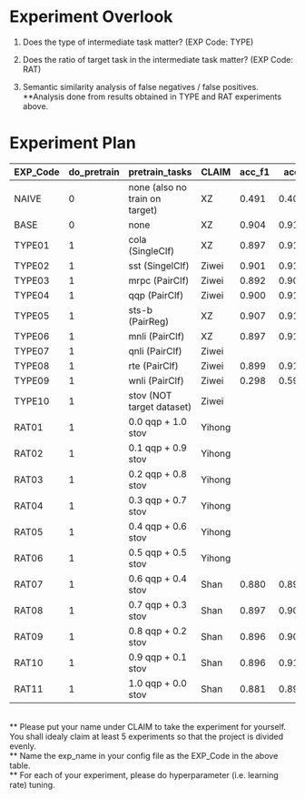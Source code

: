 # Experiment Overlook

1. Does the type of intermediate task matter? (EXP Code: TYPE<XX>)


2. Does the ratio of target task in the intermediate task matter? (EXP Code: RAT<XX>)

3. Semantic similarity analysis of false negatives / false positives.
**Analysis done from results obtained in TYPE and RAT experiments above.


# Experiment Plan
| EXP_Code | do_pretrain | pretrain_tasks            | CLAIM    | acc_f1 | acc | f1  | precision | recall  |
|----------|-------------|---------------------------|----------|--------|-----|-----|-----------|---------|
| NAIVE    | 0           | none (also no train on target)|   XZ |0.491   |0.405|0.576| 0.405     |1.000    |
| BASE     | 0           | none                      |   XZ     |0.904   |0.916|0.893| 0.921     |0.867    |
| TYPE01   | 1           | cola   (SingleClf)        |   XZ     |0.897   |0.911|0.884| 0.929     |0.843    |
| TYPE02   | 1           | sst   (SingelClf)         |    Ziwei |0.901   |0.913|0.890| 0.912     |0.868    |
| TYPE03   | 1           | mrpc      (PairClf)       |  Ziwei   |0.892   |0.904|0.879| 0.896     |0.864    |
| TYPE04   | 1           | qqp            (PairClf)  |   Ziwei  |0.900   |0.912|0.088| 0.918     |0.868    |
| TYPE05   | 1           | sts-b      (PairReg)      |   XZ     |0.907   |0.918|0.895| 0.923     |0.870    |
| TYPE06   | 1           | mnli     (PairClf)        |   XZ     |0.897   |0.911|0.884| 0.929     |0.843    |
| TYPE07   | 1           | qnli     (PairClf)        |   Ziwei  |        |     |     |           |         | 
| TYPE08   | 1           | rte     (PairClf)         |   Ziwei  |0.899   |0.911|0.888| 0.908     |0.868    |
| TYPE09   | 1           | wnli      (PairClf)       |   Ziwei  |0.298   |0.595|0.000| 0.000     |0.000    |
| TYPE10   | 1           | stov (NOT target dataset) |   Ziwei  |        |     |     |           |         |
| RAT01    | 1           | 0.0 qqp + 1.0 stov        |   Yihong |        |     |     |           |         |
| RAT02    | 1           | 0.1 qqp + 0.9 stov        |   Yihong |        |     |     |           |         |
| RAT03    | 1           | 0.2 qqp + 0.8 stov        |   Yihong |        |     |     |           |         |
| RAT04    | 1           | 0.3 qqp + 0.7 stov        |   Yihong |        |     |     |           |         |
| RAT05    | 1           | 0.4 qqp + 0.6 stov        |   Yihong |        |     |     |           |         |
| RAT06    | 1           | 0.5 qqp + 0.5 stov        |   Yihong |        |     |     |           |         |
| RAT07    | 1           | 0.6 qqp + 0.4 stov        |   Shan   |0.880   |0.895|0.865|0.901      |0.832    |
| RAT08    | 1           | 0.7 qqp + 0.3 stov        |   Shan   |0.897   |0.909|0.884|0.911      |0.859    |
| RAT09    | 1           | 0.8 qqp + 0.2 stov        |   Shan   |0.896   |0.909|0.884|0.908      |0.862    |
| RAT10    | 1           | 0.9 qqp + 0.1 stov        |   Shan   |0.896   |0.910|0.883|0.925      |0.845    |
| RAT11    | 1           | 1.0 qqp + 0.0 stov        |   Shan   |0.881   |0.896|0.865|0.907      |0.827    |
<br>
** Please put your name under CLAIM to take the experiment for yourself. You shall idealy claim at least 5 experiments so that the project is divided evenly.<br>
** Name the exp_name in your config file as the EXP_Code in the above table.<br>
** For each of your experiment, please do hyperparameter (i.e. learning rate) tuning. <br>
